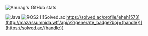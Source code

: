 ![Anurag's GitHub stats](https://github-readme-stats.vercel.app/api?username=P-YongJun&show_icons=true&theme=radical)

![Java](https://img.shields.io/badge/-Java-F05032?style=for-the-badge&logo-html5&logoColor=ffffff)
![ROS2](https://img.shields.io/badge/-ROS2-F05032?style=for-the-badge&logo-html5&logoColor=ffffff)
[![Solved.ac
https://solved.ac/profile/eheh1573](http://mazassumnida.wtf/api/v2/generate_badge?boj={handle})](https://solved.ac/{handle})
